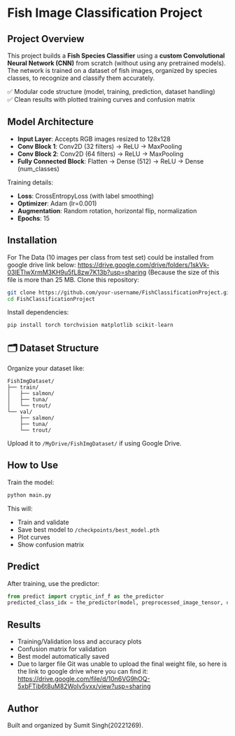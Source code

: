 
# Fish Image Classification Project

##  Project Overview

This project builds a **Fish Species Classifier** using a **custom Convolutional Neural Network (CNN)** from scratch (without using any pretrained models).  
The network is trained on a dataset of fish images, organized by species classes, to recognize and classify them accurately.

✅ Modular code structure (model, training, prediction, dataset handling)   
✅ Clean results with plotted training curves and confusion matrix

##  Model Architecture

- **Input Layer**: Accepts RGB images resized to 128x128
- **Conv Block 1**: Conv2D (32 filters) → ReLU → MaxPooling
- **Conv Block 2**: Conv2D (64 filters) → ReLU → MaxPooling
- **Fully Connected Block**: Flatten → Dense (512) → ReLU → Dense (num_classes)

Training details:
- **Loss**: CrossEntropyLoss (with label smoothing)
- **Optimizer**: Adam (lr=0.001)
- **Augmentation**: Random rotation, horizontal flip, normalization
- **Epochs**: 15

##  Installation
For The Data (10 images per class from test set) could be installed from google drive link below:
https://drive.google.com/drive/folders/1skVk-03lETlwXrmM3KH9u5fL8zw7K13b?usp=sharing
(Because the size of this file is more than 25 MB.
Clone this repository:
```bash
git clone https://github.com/your-username/FishClassificationProject.git
cd FishClassificationProject
```

Install dependencies:
```bash
pip install torch torchvision matplotlib scikit-learn
```

## 🗂️ Dataset Structure

Organize your dataset like:
```
FishImgDataset/
├── train/
│   ├── salmon/
│   ├── tuna/
│   └── trout/
└── val/
    ├── salmon/
    ├── tuna/
    └── trout/
```

Upload it to `/MyDrive/FishImgDataset/` if using Google Drive.

##  How to Use

Train the model:
```bash
python main.py
```

This will:
- Train and validate
- Save best model to `/checkpoints/best_model.pth`
- Plot curves
- Show confusion matrix

##  Predict

After training, use the predictor:
```python
from predict import cryptic_inf_f as the_predictor
predicted_class_idx = the_predictor(model, preprocessed_image_tensor, device)
```

##  Results

- Training/Validation loss and accuracy plots
- Confusion matrix for validation
- Best model automatically saved
- Due to larger file Git was unable to upload the final weight file, so here is the link to google drive where you can find it:
  https://drive.google.com/file/d/10n6VG9hOQ-5xbFTib6t8uM82WoIv5vxx/view?usp=sharing

##  Author

Built and organized by Sumit Singh(20221269).
